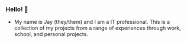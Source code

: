 ### Hello! 👋
- My name is Jay (they/them) and I am a IT professional. This is a collection of my projects from a range of experiences through work, school, and personal projects.
